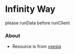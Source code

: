 
Infinity Way
=======

please runData before runClient

### About
* Resource is from [ysesiq](https://github.com/ysesiq)
